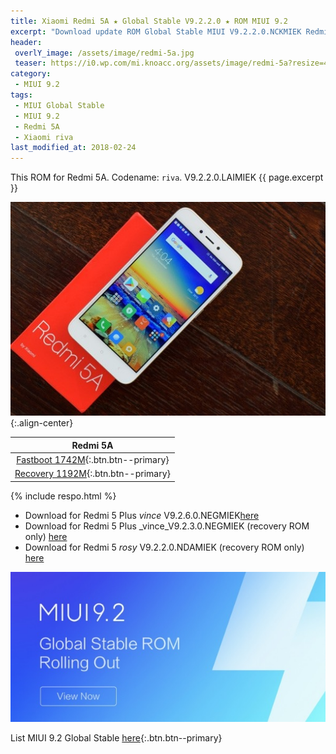 ```yaml
---
title: Xiaomi Redmi 5A ★ Global Stable V9.2.2.0 ★ ROM MIUI 9.2
excerpt: "Download update ROM Global Stable MIUI V9.2.2.0.NCKMIEK Redmi 5A (riva). Recovery ROM (updater/.zip) Fastboot ROM (firmware/.tgz)"
header:
 overlY_image: /assets/image/redmi-5a.jpg
 teaser: https://i0.wp.com/mi.knoacc.org/assets/image/redmi-5a?resize=420,210
category:
 - MIUI 9.2
tags:
 - MIUI Global Stable
 - MIUI 9.2
 - Redmi 5A
 - Xiaomi riva
last_modified_at: 2018-02-24
---
```

This ROM for Redmi 5A. Codename: `riva`. V9.2.2.0.LAIMIEK {{ page.excerpt }}

![Redmi 5A V9.2.2.0 LAIMIEK](/assets/image/redmi-5a.jpg){:.align-center}

| Redmi 5A |
|:------:|
| [Fastboot 1742M](bigota?ver=V9.2.2.0.NCKMIEK&type=riva_global_images&size=1742M&name=20180115.0000.00_7.1_global_f0b39c81a9.tgz){:.btn.btn--primary} |
| [Recovery 1192M](bigota?ver=V9.2.2.0.NCKMIEK&type=miui_HM5AGlobal&size=1192M&name=05a8a3da8b_7.1.zip){:.btn.btn--primary} |

{% include respo.html %}

- Download for Redmi 5 Plus _vince_ V9.2.6.0.NEGMIEK[here](/global-stable-miui-926-redmi-5-plus-vince-fastboot-recovery)
- Download for Redmi 5 Plus _vince_V9.2.3.0.NEGMIEK (recovery ROM only) [here](/global-stable-miui-923-redmi-5-plus-vince-recovery-only)
- Download for Redmi 5 _rosy_ V9.2.2.0.NDAMIEK (recovery ROM only) [here](/global-stable-miui-922-redmi-5-rosy-recovery-only)

![MIUI 9.2 Global Stable](/assets/image/miui-92-stable.jpg)

List MIUI 9.2 Global Stable [here](https://mi.knoacc.org/update-rom-miui-92-global-stable-full-changelog){:.btn.btn--primary}